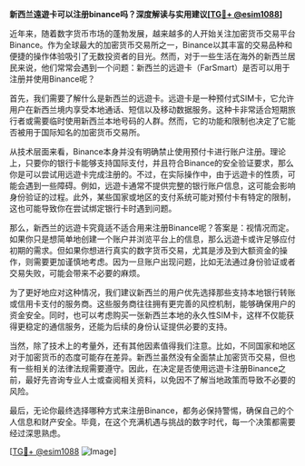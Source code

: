 **新西兰遠遊卡可以注册binance吗？深度解读与实用建议[[TG💪+ @esim1088](https://t.me/s/esim1088)]**

近年来，随着数字货币市场的蓬勃发展，越来越多的人开始关注加密货币交易平台Binance。作为全球最大的加密货币交易所之一，Binance以其丰富的交易品种和便捷的操作体验吸引了无数投资者的目光。然而，对于一些生活在海外的新西兰居民来说，他们常常会遇到一个问题：新西兰的远遊卡（FarSmart）是否可以用于注册并使用Binance呢？

首先，我们需要了解什么是新西兰的远遊卡。远遊卡是一种预付式SIM卡，它允许用户在新西兰境内享受本地通话、短信以及移动数据服务。这种卡非常适合短期旅行者或需要临时使用新西兰本地号码的人群。然而，它的功能和限制也决定了它能否被用于国际知名的加密货币交易所。

从技术层面来看，Binance本身并没有明确禁止使用预付卡进行账户注册。理论上，只要你的银行卡能够支持国际支付，并且符合Binance的安全验证要求，那么你是可以尝试用远遊卡完成注册的。不过，在实际操作中，由于远遊卡的性质，可能会遇到一些障碍。例如，远遊卡通常不提供完整的银行账户信息，这可能会影响身份验证的过程。此外，某些国家或地区的支付系统可能对预付卡有特定的限制，这也可能导致你在尝试绑定银行卡时遇到问题。

那么，新西兰的远遊卡究竟适不适合用来注册Binance呢？答案是：视情况而定。如果你只是想简单地创建一个账户并浏览平台上的信息，那么远遊卡或许足够应付初期的需求。但如果你想进行真实的数字货币交易，尤其是涉及到大额资金的操作，则需要更加谨慎地考虑。因为一旦账户出现问题，比如无法通过身份验证或者交易失败，可能会带来不必要的麻烦。

为了更好地应对这种情况，我们建议新西兰的用户优先选择那些支持本地银行转账或信用卡支付的服务商。这些服务商往往拥有更完善的风控机制，能够确保用户的资金安全。同时，也可以考虑购买一张新西兰本地的永久性SIM卡，这样不仅能获得更稳定的通信服务，还能为后续的身份认证提供必要的支持。

当然，除了技术上的考量外，还有其他因素值得我们注意。比如，不同国家和地区对于加密货币的态度可能存在差异。新西兰虽然没有全面禁止加密货币交易，但也有一些相关的法律法规需要遵守。因此，在决定是否使用远遊卡注册Binance之前，最好先咨询专业人士或查阅相关资料，以免因不了解当地政策而导致不必要的风险。

最后，无论你最终选择哪种方式来注册Binance，都务必保持警惕，确保自己的个人信息和财产安全。毕竟，在这个充满机遇与挑战的数字时代，每一个决策都需要经过深思熟虑。

[[TG💪+ @esim1088](https://t.me/s/esim1088) ![Image](https://i.postimg.cc/4NQfJmqS/Snipaste-2025-05-13-00-14-12.png)]